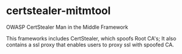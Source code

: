 certstealer-mitmtool
====================

OWASP CertStealer Man in the Middle Framework

This frameworks includes CertStealer, which spoofs Root CA's; It also contains a ssl proxy that enables users to proxy ssl with spoofed CA.


